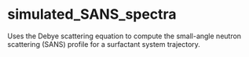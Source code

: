 # simulated_SANS_spectra 
 Uses the Debye scattering equation to compute the small-angle neutron scattering (SANS) profile for a surfactant system trajectory. 
